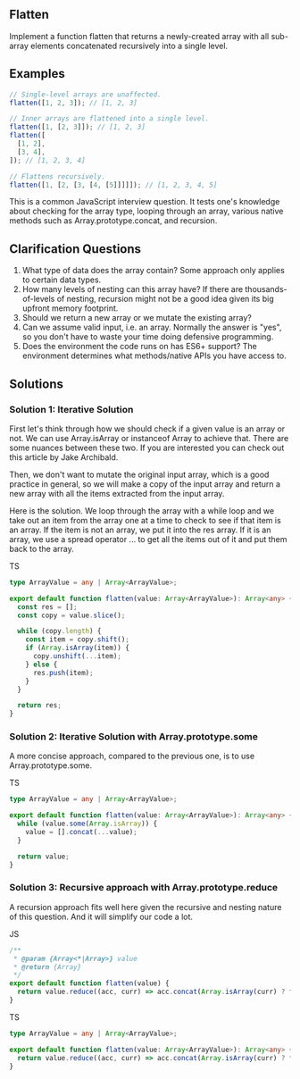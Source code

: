## Flatten

Implement a function flatten that returns a newly-created array with all sub-array elements concatenated recursively into a single level.

## Examples

```js
// Single-level arrays are unaffected.
flatten([1, 2, 3]); // [1, 2, 3]

// Inner arrays are flattened into a single level.
flatten([1, [2, 3]]); // [1, 2, 3]
flatten([
  [1, 2],
  [3, 4],
]); // [1, 2, 3, 4]

// Flattens recursively.
flatten([1, [2, [3, [4, [5]]]]]); // [1, 2, 3, 4, 5]
```

This is a common JavaScript interview question. It tests one's knowledge about checking for the array type, looping through an array, various native methods such as Array.prototype.concat, and recursion.

## Clarification Questions

1. What type of data does the array contain? Some approach only applies to certain data types.
2. How many levels of nesting can this array have? If there are thousands-of-levels of nesting, recursion might not be a good idea given its big upfront memory footprint.
3. Should we return a new array or we mutate the existing array?
4. Can we assume valid input, i.e. an array. Normally the answer is "yes", so you don't have to waste your time doing defensive programming.
5. Does the environment the code runs on has ES6+ support? The environment determines what methods/native APIs you have access to.

## Solutions

### Solution 1: Iterative Solution

First let's think through how we should check if a given value is an array or not. We can use Array.isArray or instanceof Array to achieve that. There are some nuances between these two. If you are interested you can check out this article by Jake Archibald.

Then, we don't want to mutate the original input array, which is a good practice in general, so we will make a copy of the input array and return a new array with all the items extracted from the input array.

Here is the solution. We loop through the array with a while loop and we take out an item from the array one at a time to check to see if that item is an array. If the item is not an array, we put it into the res array. If it is an array, we use a spread operator ... to get all the items out of it and put them back to the array.

TS

```ts
type ArrayValue = any | Array<ArrayValue>;

export default function flatten(value: Array<ArrayValue>): Array<any> {
  const res = [];
  const copy = value.slice();

  while (copy.length) {
    const item = copy.shift();
    if (Array.isArray(item)) {
      copy.unshift(...item);
    } else {
      res.push(item);
    }
  }

  return res;
}
```

### Solution 2: Iterative Solution with Array.prototype.some

A more concise approach, compared to the previous one, is to use Array.prototype.some.

TS

```ts
type ArrayValue = any | Array<ArrayValue>;

export default function flatten(value: Array<ArrayValue>): Array<any> {
  while (value.some(Array.isArray)) {
    value = [].concat(...value);
  }

  return value;
}
```

### Solution 3: Recursive approach with Array.prototype.reduce

A recursion approach fits well here given the recursive and nesting nature of this question. And it will simplify our code a lot.

JS

```js
/**
 * @param {Array<*|Array>} value
 * @return {Array}
 */
export default function flatten(value) {
  return value.reduce((acc, curr) => acc.concat(Array.isArray(curr) ? flatten(curr) : curr), []);
}
```

TS

```ts
type ArrayValue = any | Array<ArrayValue>;

export default function flatten(value: Array<ArrayValue>): Array<any> {
  return value.reduce((acc, curr) => acc.concat(Array.isArray(curr) ? flatten(curr) : curr), []);
}
```
